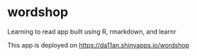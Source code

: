 # wordshop
Learning to read app built using R, rmarkdown, and learnr

This app is deployed on <https://da11an.shinyapps.io/wordshop>
